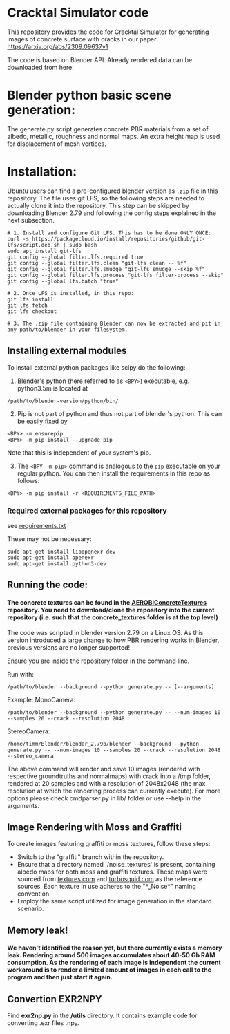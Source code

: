 # Cracktal Simulator code
This repository provides the code for Cracktal Simulator for generating images of concrete surface with cracks in our paper: https://arxiv.org/abs/2309.09637v1

The code is based on Blender API. Already rendered data can be downloaded from here:
# Blender python basic scene generation:

The generate.py script generates concrete PBR materials from a set of albedo, metallic, roughness and normal maps.
An extra height map is used for displacement of mesh vertices. 

# Installation:

Ubuntu users can find a pre-configured blender version as `.zip` file in this repository. The file uses git LFS, so the following steps are needed to actually clone it into the repository. This step can be skipped by downloading Blender 2.79 and following the config steps explained in the next subsection.

```
# 1. Install and configure Git LFS. This has to be done ONLY ONCE:
curl -s https://packagecloud.io/install/repositories/github/git-lfs/script.deb.sh | sudo bash
sudo apt install git-lfs
git config --global filter.lfs.required true
git config --global filter.lfs.clean "git-lfs clean -- %f"
git config --global filter.lfs.smudge "git-lfs smudge --skip %f"
git config --global filter.lfs.process "git-lfs filter-process --skip"
git config --global lfs.batch "true"

# 2. Once LFS is installed, in this repo:
git lfs install
git lfs fetch
git lfs checkout

# 3. The .zip file containing Blender can now be extracted and pit in any path/to/blender in your filesystem.
```

## Installing external modules

To install external python packages like scipy do the following:

1. Blender's python (here referred to as `<BPY>`) executable, e.g. python3.5m is located at 
~~~
/path/to/blender-version/python/bin/ 
~~~

2. Pip is not part of python and thus not part of blender's python. This can be easily fixed by
~~~
<BPY> -m ensurepip
<BPY> -m pip install --upgrade pip
~~~

Note that this is independent of your system's pip. 

3. The `<BPY -m pip>` command is analogous to the `pip` executable on your regular python. You can then install the requirements in this repo as follows:
~~~
<BPY> -m pip install -r <REQUIREMENTS_FILE_PATH>
~~~


### Required external packages for this repository

see [requirements.txt](requirements.txt)

These may not be necessary:

~~~
sudo apt-get install libopenexr-dev
sudo apt-get install openexr
sudo apt-get install python3-dev
~~~


## Running the code:
#### The concrete textures can be found in the [AEROBIConcreteTextures](https://git.ccc.cs.uni-frankfurt.de/AEROBI/AEROBIConcreteTextures) repository. You need to download/clone the repository into the current repository (i.e. such that the concrete_textures folder is at the top level)

The code was scripted in blender version 2.79 on a Linux OS. As this version introduced a large change to how PBR rendering works in Blender, previous versions are no longer supported! 

Ensure you are inside the repository folder in the command line. 

Run with:
~~~
/path/to/blender --background --python generate.py -- [--arguments]
~~~ 

Example:
MonoCamera:
~~~
/path/to/blender --background --python generate.py -- --num-images 10 --samples 20 --crack --resolution 2048
~~~
StereoCamera:
~~~
/home/timm/Blender/blender_2.79b/blender --background --python generate.py -- --num-images 10 --samples 20 --crack --resolution 2048 --stereo_camera
~~~

The above command will render and save 10 images (rendered with respective groundtruths and normalmaps) with crack into a /tmp folder, rendered at 20 samples and with a resolution of 2048x2048 (the max resolution at which the rendering process can currently execute). For more options please check cmdparser.py in lib/ folder or use --help in the arguments.

## Image Rendering with Moss and Graffiti

To create images featuring graffiti or moss textures, follow these steps:

- Switch to the "graffiti" branch within the repository. 
- Ensure that a directory named '/noise_textures' is present, containing albedo maps for both moss and graffiti textures. These maps were sourced from [textures.com](https://www.textures.com/search?q=moss) and [turbosquid.com](https://www.turbosquid.com/FullPreview/490921) as the reference sources. Each texture in use adheres to the "\*_Noise*" naming convention.
- Employ the same script utilized for image generation in the standard scenario.

## Memory leak!
#### We haven't identified the reason yet, but there currently exists a memory leak. Rendering around 500 images accumulates about 40-50 Gb RAM consumption. As the rendering of each image is independent the current workaround is to render a limited amount of images in each call to the program and then just start it again.   

## Convertion EXR2NPY
Find __exr2np.py__ in the __/utils__ directory. It contains example code for converting .exr files .npy.
